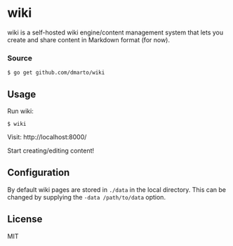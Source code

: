 # wiki

wiki is a self-hosted wiki engine/content management system that lets
you create and share content in Markdown format (for now).

### Source

```#!bash
$ go get github.com/dmarto/wiki
```

## Usage

Run wiki:

```#!bash
$ wiki
```

Visit: http://localhost:8000/

Start creating/editing content!

## Configuration

By default wiki pages are stored in `./data` in the local directory. This can
be changed by supplying the `-data /path/to/data` option.

## License

MIT
